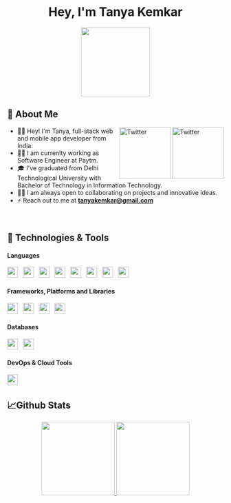 <h1 align="center">Hey, I'm Tanya Kemkar</h1> 

<p align="center"> <img src="https://octodex.github.com/images/daftpunktocat-thomas.gif" height="160px" width="160px"> </p>

## :wave: About Me 
<a href="https://twitter.com/kemkartanya" target="_blank"><img src="https://cdn2.iconfinder.com/data/icons/social-media-2199/64/social_media_isometric_6-twitter-512.png" height="120px" width="120px" alt="Twitter" align="right"></a>

<a href="https://www.linkedin.com/in/tanyakemkar/" target="_blank"><img src="https://cdn2.iconfinder.com/data/icons/social-media-2199/64/social_media_isometric_14-linkedin-512.png" height="120px" width="120px" alt="Twitter" align="right"></a>

- 👩‍🎓 Hey! I'm Tanya, full-stack web and mobile app developer from India.
- 👩‍💻 I am currenlty working as Software Engineer at Paytm.
- 🎓 I've graduated from Delhi Technological University with Bachelor of Technology in Information Technology.
- 👩‍💻 I am always open to collaborating on projects and innovative ideas.
- ⚡ Reach out to me at **tanyakemkar@gmail.com**

<br/> 

## 🔧 Technologies & Tools
#### **Languages**
<img height=25 src="https://img.shields.io/badge/javascript-%23323330.svg?style=for-the-badge&logo=javascript&logoColor=%23F7DF1E">&nbsp;&nbsp;
<img height=25 src="https://img.shields.io/badge/css3-%231572B6.svg?style=for-the-badge&logo=css3&logoColor=white">&nbsp;&nbsp;
<img height=25 src="https://img.shields.io/badge/html5-%23E34F26.svg?style=for-the-badge&logo=html5&logoColor=white">&nbsp;&nbsp;
<img height=25 src="https://img.shields.io/badge/Java-ED8B00?style=for-the-badge&logo=openjdk&logoColor=white">&nbsp;&nbsp;
<img height=25 src="https://img.shields.io/badge/C%2B%2B-00599C?style=for-the-badge&logo=c%2B%2B&logoColor=white">&nbsp;&nbsp;
<img height=25 src="https://img.shields.io/badge/Kotlin-0095D5?&style=for-the-badge&logo=kotlin&logoColor=white">&nbsp;&nbsp;
<img height=25 src="https://img.shields.io/badge/Python-14354C?style=for-the-badge&logo=python&logoColor=white">&nbsp;&nbsp;
<img height=25 src="https://img.shields.io/badge/PHP-777BB4?style=for-the-badge&logo=php&logoColor=white">&nbsp;&nbsp;

#### **Frameworks, Platforms and Libraries**
<img height=25 src="https://img.shields.io/badge/Django-092E20?style=for-the-badge&logo=django&logoColor=white">&nbsp;&nbsp;
<img height=25 src="https://img.shields.io/badge/bootstrap-%23404d59.svg?style=for-the-badge&logo=bootstrap&logoColor=%2361DAFB">&nbsp;&nbsp;
<img height=25 src="https://img.shields.io/badge/React-20232A?style=for-the-badge&logo=react&logoColor=61DAFB">&nbsp;&nbsp;
<img height=25 src="https://img.shields.io/badge/Tailwind_CSS-38B2AC?style=for-the-badge&logo=tailwind-css&logoColor=white">&nbsp;&nbsp;

#### **Databases**
<img height=25 src="https://img.shields.io/badge/MongoDB-%234ea94b.svg?style=for-the-badge&logo=mongodb&logoColor=white">&nbsp;&nbsp;
<img height=25 src="https://img.shields.io/badge/MySQL-00000F?style=for-the-badge&logo=mysql&logoColor=white">&nbsp;&nbsp;

#### **DevOps & Cloud Tools**
<img height=25 src="https://img.shields.io/badge/-Git-black?style=for-the-badge&logo=git&logoColor=white">&nbsp;&nbsp;

## 📈Github Stats
<p align="center">
<a href="https://github.com/kemkartanya">
  <img height="170em" src="https://github-readme-stats-eight-theta.vercel.app/api?username=kemkartanya&show_icons=true&theme=algolia&include_all_commits=true&count_private=true"/>
  <img height="170em" src="https://github-readme-stats-eight-theta.vercel.app/api/top-langs/?username=kemkartanya&layout=compact&langs_count=8&theme=algolia"/>
</a>
</p>

